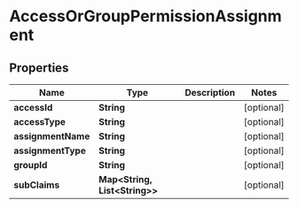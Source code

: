 

# AccessOrGroupPermissionAssignment


## Properties

Name | Type | Description | Notes
------------ | ------------- | ------------- | -------------
**accessId** | **String** |  |  [optional]
**accessType** | **String** |  |  [optional]
**assignmentName** | **String** |  |  [optional]
**assignmentType** | **String** |  |  [optional]
**groupId** | **String** |  |  [optional]
**subClaims** | **Map&lt;String, List&lt;String&gt;&gt;** |  |  [optional]



